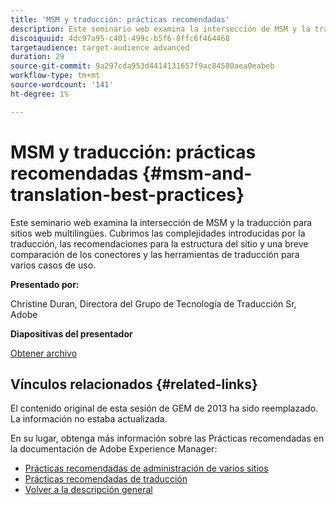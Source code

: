 ```yaml
---
title: 'MSM y traducción: prácticas recomendadas'
description: Este seminario web examina la intersección de MSM y la traducción para sitios web multilingües. Cubrimos las complejidades introducidas por la traducción, las recomendaciones para la estructura del sitio y una breve comparación de los conectores y las herramientas de traducción para varios casos de uso.
discoiquuid: 4dc97a95-c401-499c-b5f6-8ffc6f464468
targetaudience: target-audience advanced
duration: 29
source-git-commit: 9a297cda953d4414131657f9ac84580aea0eabeb
workflow-type: tm+mt
source-wordcount: '141'
ht-degree: 1%

---
```


# MSM y traducción: prácticas recomendadas {#msm-and-translation-best-practices}

Este seminario web examina la intersección de MSM y la traducción para sitios web multilingües. Cubrimos las complejidades introducidas por la traducción, las recomendaciones para la estructura del sitio y una breve comparación de los conectores y las herramientas de traducción para varios casos de uso.

**Presentado por:**

Christine Duran, Directora del Grupo de Tecnología de Traducción Sr, Adobe

**Diapositivas del presentador**

[Obtener archivo](assets/20130731-adobe-msm-and-translation-best-practices.pdf)

## Vínculos relacionados {#related-links}

El contenido original de esta sesión de GEM de 2013 ha sido reemplazado. La información no estaba actualizada.

En su lugar, obtenga más información sobre las Prácticas recomendadas en la documentación de Adobe Experience Manager:

* [Prácticas recomendadas de administración de varios sitios](https://docs.adobe.com/docs/en/aem/6-1/administer/sites/msm/msm-bp.html)
* [Prácticas recomendadas de traducción](https://docs.adobe.com/docs/en/aem/6-1/administer/sites/translation/tc-bp.html)
* [Volver a la descripción general](https://helpx.adobe.com/experience-manager/kt/eseminars/gems/aem-index.html)
